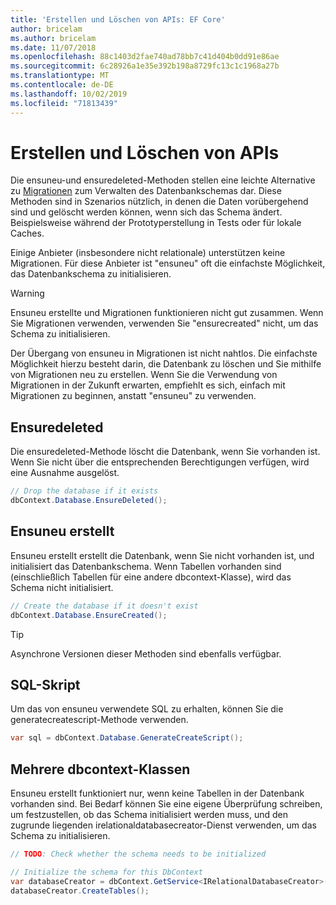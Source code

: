 ```yaml
---
title: 'Erstellen und Löschen von APIs: EF Core'
author: bricelam
ms.author: bricelam
ms.date: 11/07/2018
ms.openlocfilehash: 88c1403d2fae740ad78bb7c41d404b0dd91e86ae
ms.sourcegitcommit: 6c28926a1e35e392b198a8729fc13c1c1968a27b
ms.translationtype: MT
ms.contentlocale: de-DE
ms.lasthandoff: 10/02/2019
ms.locfileid: "71813439"
---
```

# <a name="create-and-drop-apis"></a>Erstellen und Löschen von APIs

Die ensuneu-und ensuredeleted-Methoden stellen eine leichte Alternative zu [Migrationen](migrations/index.md) zum Verwalten des Datenbankschemas dar. Diese Methoden sind in Szenarios nützlich, in denen die Daten vorübergehend sind und gelöscht werden können, wenn sich das Schema ändert. Beispielsweise während der Prototyperstellung in Tests oder für lokale Caches.

Einige Anbieter (insbesondere nicht relationale) unterstützen keine Migrationen. Für diese Anbieter ist "ensuneu" oft die einfachste Möglichkeit, das Datenbankschema zu initialisieren.

> [!WARNING]
> Ensuneu erstellte und Migrationen funktionieren nicht gut zusammen. Wenn Sie Migrationen verwenden, verwenden Sie "ensurecreated" nicht, um das Schema zu initialisieren.

Der Übergang von ensuneu in Migrationen ist nicht nahtlos. Die einfachste Möglichkeit hierzu besteht darin, die Datenbank zu löschen und Sie mithilfe von Migrationen neu zu erstellen. Wenn Sie die Verwendung von Migrationen in der Zukunft erwarten, empfiehlt es sich, einfach mit Migrationen zu beginnen, anstatt "ensuneu" zu verwenden.

## <a name="ensuredeleted"></a>Ensuredeleted

Die ensuredeleted-Methode löscht die Datenbank, wenn Sie vorhanden ist. Wenn Sie nicht über die entsprechenden Berechtigungen verfügen, wird eine Ausnahme ausgelöst.

``` csharp
// Drop the database if it exists
dbContext.Database.EnsureDeleted();
```

## <a name="ensurecreated"></a>Ensuneu erstellt

Ensuneu erstellt erstellt die Datenbank, wenn Sie nicht vorhanden ist, und initialisiert das Datenbankschema. Wenn Tabellen vorhanden sind (einschließlich Tabellen für eine andere dbcontext-Klasse), wird das Schema nicht initialisiert.

``` csharp
// Create the database if it doesn't exist
dbContext.Database.EnsureCreated();
```

> [!TIP]
> Asynchrone Versionen dieser Methoden sind ebenfalls verfügbar.

## <a name="sql-script"></a>SQL-Skript

Um das von ensuneu verwendete SQL zu erhalten, können Sie die generatecreatescript-Methode verwenden.

``` csharp
var sql = dbContext.Database.GenerateCreateScript();
```

## <a name="multiple-dbcontext-classes"></a>Mehrere dbcontext-Klassen

Ensuneu erstellt funktioniert nur, wenn keine Tabellen in der Datenbank vorhanden sind. Bei Bedarf können Sie eine eigene Überprüfung schreiben, um festzustellen, ob das Schema initialisiert werden muss, und den zugrunde liegenden irelationaldatabasecreator-Dienst verwenden, um das Schema zu initialisieren.

``` csharp
// TODO: Check whether the schema needs to be initialized

// Initialize the schema for this DbContext
var databaseCreator = dbContext.GetService<IRelationalDatabaseCreator>();
databaseCreator.CreateTables();
```
